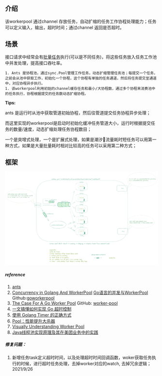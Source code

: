 ## 介绍

该workerpool 通过channel 存放任务，自动扩缩的任务工作协程处理能力；任务可以定义输入，输出，超时时间；通过channel 返回是否超时。



## 场景

接口请求中经常会有<u>批量任务</u>执行(可以是不同任务)，将这些任务放入任务工作池中并发处理，提高接口吞吐率。

	1. Ants 是协程池，通过sync.Pool管理工作任务，动态扩缩管理任务池；每提交一个任务，之前会从池中获取工作，初始化一个协程，这个协程有单独的任务通道，然后将任务提交至通道中，对应协程异步执行。 
	1. 该workerpool利用初始的channel缓存任务和最小/大协程数，通过多个协程来消费池中的任务执行，协程根据提交的任务数动态扩缩协程。

**Tips:** 

ants 是运行时从池中获取管道初始协程，然后往管道提交任务协程异步处理；

而这里实现的workerpool是启动时初始化缓冲任务管道大小，运行时根据提交任务的数量/速度，动态扩缩处理任务协程数目；

一个是突增式处理，一个是扩展式处理，如果是潮汐🌊流量耗时短任务可以用第一种方式，如果是大量批量耗时相对比较高的任务可以采用第二种方式；

## 框架

![workerpool](https://raw.githubusercontent.com/weedge/lib/main/pool/workerpool/workerpool.png)

##### reference

1. [ants](https://github.com/panjf2000/ants) 
2. [Concurrency in Golang And WorkerPool](https://hackernoon.com/concurrency-in-golang-and-workerpool-part-1-e9n31ao) [Go语言的并发与WorkerPool](https://mp.weixin.qq.com/s?__biz=MzI2MDA1MTcxMg==&mid=2648468373&idx=1&sn=dc9c6e56cbd20c79a2593481100c69da) Github:[goworkerpool](https://github.com/Joker666/goworkerpool.git)
3. [The Case For A Go Worker Pool](https://brandur.org/go-worker-pool) GitHub: [worker-pool](https://github.com/vardius/worker-pool)
4. [一文搞懂如何实现 Go 超时控制](https://segmentfault.com/a/1190000039731121)
5. [使用 Golang Timer 的正确方式](http://russellluo.com/2018/09/the-correct-way-to-use-timer-in-golang.html)
5. [Pool：性能提升大杀器](https://time.geekbang.org/column/article/301716)
5. [Visually Understanding Worker Pool](https://medium.com/coinmonks/visually-understanding-worker-pool-48a83b7fc1f5)
5. [Java线程池实现原理及其在美团业务中的实践](https://tech.meituan.com/2020/04/02/java-pooling-pratice-in-meituan.html)



##### 修复问题：

1. 新增任务task定义超时时间，以及处理超时时间回调函数，woker获取任务执行的时候，进行超时任务处理，去掉worker对应的watch, 去掉冗余逻辑； 2021/9/26

